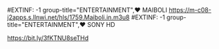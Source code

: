#EXTINF: -1 group-title="ENTERTAINMENT",♥️ MAIBOLI
https://m-c08-j2apps.s.llnwi.net/hls/1759.Maiboli.in.m3u8
#EXTINF: -1 group-title="ENTERTAINMENT",♥️ SONY HD

https://bit.ly/3fKTNU8seTHd

